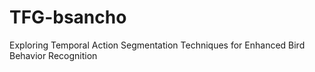 # TFG-bsancho
Exploring Temporal Action Segmentation Techniques for Enhanced Bird Behavior Recognition
